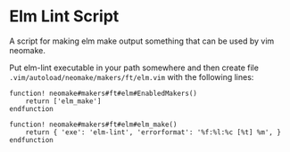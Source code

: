 # Elm Lint Script

A script for making elm make output something that can be used by vim neomake.

Put elm-lint executable in your path somewhere and then create file
`.vim/autoload/neomake/makers/ft/elm.vim` with the following lines:

```vim
function! neomake#makers#ft#elm#EnabledMakers()
    return ['elm_make']
endfunction

function! neomake#makers#ft#elm#elm_make()
	return { 'exe': 'elm-lint', 'errorformat': '%f:%l:%c [%t] %m', }
endfunction
```
